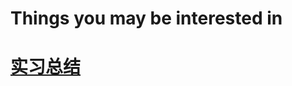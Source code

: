 # Things you may be interested in

<!-- # [Blogs](blogs/readme.md) -->

<!-- # [Ideas](ideas/readme.md) -->
# [实习总结](blogs/2024半年实习总结.md)
